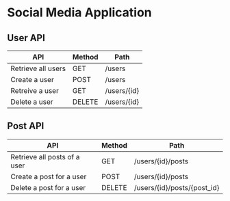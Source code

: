 # Social Media Application
## User API
API | Method | Path
--- | --- | ---
Retrieve all users | GET | /users
Create a user | POST  | /users
Retreive a user | GET | /users/{id}
Delete a user | DELETE | /users/{id}

## Post API
API | Method | Path
--- | --- | ---
Retrieve all posts of a user | GET | /users/{id}/posts
Create a post for a user | POST | /users/{id}/posts
Delete a post for a user | DELETE | /users/{id}/posts/{post_id}

